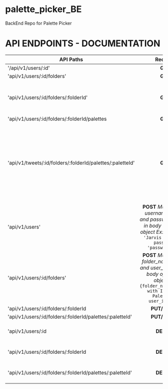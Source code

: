 # palette_picker_BE
BackEnd Repo for Palette Picker


# API ENDPOINTS - DOCUMENTATION

| API Paths             | Request       | Response                                         |
| --------------------  |:-------------:| ------------------------------------------------:|
| '/api/v1/users/:id'   | **GET**           |   **pending**                                |
| 'api/v1/users/:id/folders'| **GET**       |  **pending**                                 |
| 'api/v1/users/:id/folders/:folderId'| **GET**   |   **A single folder (object) ** Ex:```{"id": 1,"folder_name": "Join the Fold", "user_id": 1}```|
| 'api/v1/users/:id/folders/:folderId/palettes| **GET** | **pending**                      |
| 'api/v1/tweets/:id/folders/:folderId/palettes/:paletteId'| **GET**| **A single palette** Ex: ```{"id": 1, "palette_name": "Palette #1", "color_one": "#80adaa", "color_two": "#d9c9fb", "color_three": "#9c5f3d", "color_four": "#4ba9b3", "color_five": "#a6617c", "folder_id": 1}```|
| 'api/v1/users'          | **POST** *Must include username(string) and password(string) in body of request object Ex:* ```{username: 'Jarvis Blargus', password: 'password123'}```| **pending**|
| 'api/v1/users/:id/folders'| **POST**  *Must include folder_name(string) and user_id(string) in body of request object Ex:* ```{folder_name:'Folder with Important Palettes', user_id:'42'}```| **pending**|
| 'api/v1/users/:id/folders/:folderId| **PUT/PATCH** | **pending** |
| 'api/v1/users/:id/folders/:folderId/palettes/:paletteId'| **PUT/PATCH** | **pending** |
| 'api/v1/users/:id       | **DELETE**      | **A text response** Ex: 'Account has been deleted'|
| 'api/v1/users/:id/folders/:folderId      | **DELETE**      | **A text response** Ex: 'Folder has been deleted' |
| 'api/v1/users/:id/folders/:folderId/palettes/:paletteId' | **DELETE** | **A text response** Ex: 'Palette has been deleted' |
